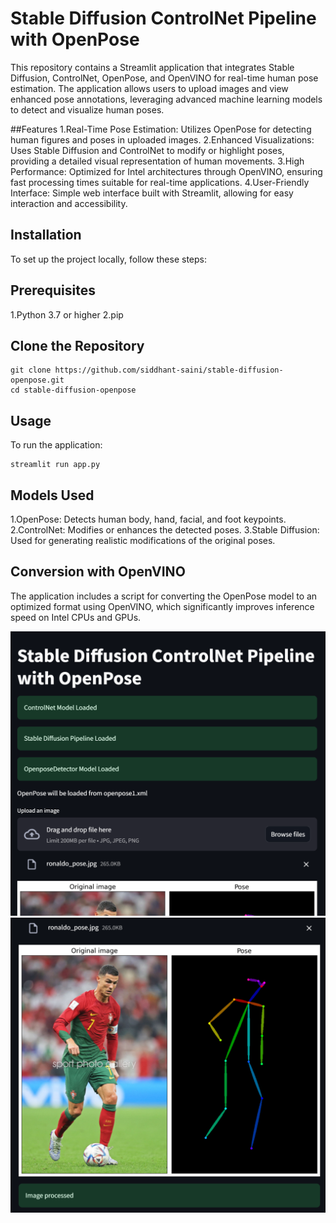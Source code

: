 # Stable Diffusion ControlNet Pipeline with OpenPose

This repository contains a Streamlit application that integrates Stable Diffusion, ControlNet, OpenPose, and OpenVINO for real-time human pose estimation. The application allows users to upload images and view enhanced pose annotations, leveraging advanced machine learning models to detect and visualize human poses.

##Features
1.Real-Time Pose Estimation: Utilizes OpenPose for detecting human figures and poses in uploaded images.
2.Enhanced Visualizations: Uses Stable Diffusion and ControlNet to modify or highlight poses, providing a detailed visual representation of human movements.
3.High Performance: Optimized for Intel architectures through OpenVINO, ensuring fast processing times suitable for real-time applications.
4.User-Friendly Interface: Simple web interface built with Streamlit, allowing for easy interaction and accessibility.


## Installation
To set up the project locally, follow these steps:

## Prerequisites
1.Python 3.7 or higher
2.pip

## Clone the Repository
```
git clone https://github.com/siddhant-saini/stable-diffusion-openpose.git
cd stable-diffusion-openpose
```
## Usage
To run the application:
```
streamlit run app.py
```

## Models Used
1.OpenPose: Detects human body, hand, facial, and foot keypoints.
2.ControlNet: Modifies or enhances the detected poses.
3.Stable Diffusion: Used for generating realistic modifications of the original poses.

## Conversion with OpenVINO
The application includes a script for converting the OpenPose model to an optimized format using OpenVINO, which significantly improves inference speed on Intel CPUs and GPUs.

![logo](OpenPoseEstimationOpenVINO-main/resources/ss1.png)
![logo](OpenPoseEstimationOpenVINO-main/resources/ss2.png)







